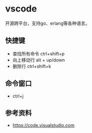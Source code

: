 # vscode

开源跨平台，支持go、erlang等各种语言。

## 快捷键
* 查找所有命令 ctrl+shift+p
* 向上移动行 alt + up/down
* 删除行 ctrl+shift+k

## 命令窗口
* ctrl+j

## 参考资料
* https://code.visualstudio.com
